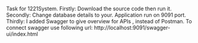   Task for 1221System.
Firstly: Download the source code then run it.
Secondly: Change database details to your. Application run on 9091 port.
Thirdly: I added Swagger to give overview for APIs , instead of Postman. To connect swagger use following url: http://localhost:9091/swagger-ui/index.html
